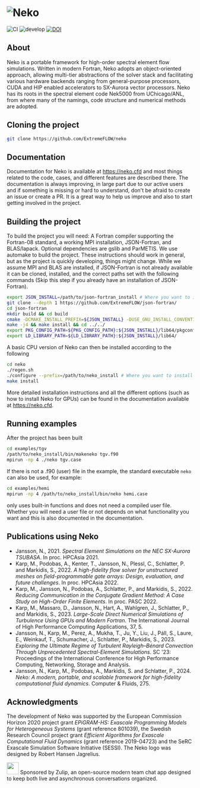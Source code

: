 # ![Neko](https://user-images.githubusercontent.com/750135/169531665-313c3471-50d1-4c44-964a-fee7312d6459.png)
![CI](https://github.com/ExtremeFLOW/neko/workflows/CI/badge.svg) ![develop](https://github.com/ExtremeFLOW/neko/workflows/develop/badge.svg) [![DOI](https://zenodo.org/badge/338607716.svg)](https://zenodo.org/doi/10.5281/zenodo.6631055)
## About
Neko is a portable framework for high-order spectral element flow simulations. Written in modern Fortran, Neko adopts an object-oriented approach, allowing multi-tier abstractions of the solver stack and facilitating various hardware backends ranging from general-purpose processors, CUDA and HIP enabled accelerators to SX-Aurora vector processors. Neko has its roots in the spectral element code Nek5000 from UChicago/ANL, from where many of the namings, code structure and numerical methods are adopted.


## Cloning the project

```bash
git clone https://github.com/ExtremeFLOW/neko
```

## Documentation
Documentation for Neko is available at https://neko.cfd and most things related to the code, cases, and different features are described there. The documentation is always improving, in large part due to our active users and if something is missing or hard to understand, don't be afraid to create an issue or create a PR. It is a great way to help us improve and also to start getting involved in the project.

## Building the project
To build the project you will need: A Fortran compiler supporting the Fortran-08 standard, a working MPI installation, JSON-Fortran, and BLAS/lapack. Optional dependencies are gslib and ParMETIS. We use automake to build the project. These instructions should work in general, but as the project is quickly developing, things might change. While we assume MPI and BLAS are installed, if JSON-Fortran is not already available it can be cloned, installed, and the correct paths set with the following commands (Skip this step if you already have an installation of JSON-Fortran).

```bash
export JSON_INSTALL=/path/to/json-fortran_install # Where you want to install json-fortran
git clone --depth 1 https://github.com/ExtremeFLOW/json-fortran/
cd json-fortran
mkdir build && cd build
cmake -DCMAKE_INSTALL_PREFIX=${JSON_INSTALL} -DUSE_GNU_INSTALL_CONVENTION=ON ..
make -j4 && make install && cd ../../
export PKG_CONFIG_PATH=${PKG_CONFIG_PATH}:${JSON_INSTALL}/lib64/pkgconfig
export LD_LIBRARY_PATH=${LD_LIBRARY_PATH}:${JSON_INSTALL}/lib64/
```

A basic CPU version of Neko can then be installed according to the following
```bash
cd neko
./regen.sh
./configure --prefix=/path/to/neko_install # Where you want to install neko
make install
```
More detailed installation instructions and all the different options (such as how to install Neko for GPUs) can be found in the documentation available at https://neko.cfd. 

## Running examples
After the project has been built

```bash
cd examples/tgv
/path/to/neko_install/bin/makeneko tgv.f90
mpirun -np 4 ./neko tgv.case
```
If there is not a .f90 (user) file in the example, the standard executable `neko` can also be used, for example:
```bash
cd examples/hemi
mpirun -np 4 /path/to/neko_install/bin/neko hemi.case
```
only uses built-in functions and does not need a compiled user file. Whether you will need a user file or not depends on what functionality you want and this is also documented in the documentation.

## Publications using Neko
* Jansson, N., 2021. *Spectral Element Simulations on the NEC SX-Aurora TSUBASA*. In proc. HPCAsia 2021.
* Karp, M., Podobas, A., Kenter, T., Jansson, N., Plessl, C., Schlatter, P. and Markidis, S., 2022. *A high-fidelity flow solver for unstructured meshes on field-programmable gate arrays: Design, evaluation, and future challenges*. In proc. HPCAsia 2022.
* Karp, M., Jansson, N., Podobas, A., Schlatter, P., and Markidis, S., 2022. *Reducing Communication in the Conjugate Gradient Method: A Case Study on High-Order Finite Elements*. In proc. PASC 2022.
* Karp, M., Massaro, D., Jansson, N., Hart, A., Wahlgren, J., Schlatter, P., and Markidis, S., 2023. *Large-Scale Direct Numerical Simulations of Turbulence Using GPUs and Modern Fortran*. The International Journal of High Performance Computing Applications, 37, 5.
* Jansson, N., Karp, M., Perez, A., Mukha, T., Ju, Y., Liu, J., Páll, S., Laure, E., Weinkauf, T., Schumacher, J., Schlatter, P., Markidis, S., 2023. *Exploring the Ultimate Regime of Turbulent Rayleigh–Bénard Convection Through Unprecedented Spectral-Element Simulations*. SC '23: Proceedings of the International Conference for High Performance Computing, Networking, Storage and Analysis.
* Jansson, N., Karp, M., Podobas, A., Markidis, S. and Schlatter, P., 2024. *Neko: A modern, portable, and scalable framework for high-fidelity computational fluid dynamics*. Computer & Fluids, 275.

## Acknowledgments
The development of Neko was supported by the European Commission Horizon 2020 project grant *EPiGRAM-HS: Exascale Programming Models for Heterogeneous Systems* (grant reference 801039), the Swedish Research Council project grant *Efficient Algorithms for Exascale Computational Fluid Dynamics* (grant reference 2019-04723) and the SeRC Exascale Simulation Software Initiative (SESSI). The Neko logo was designed by Robert Hansen Jagrelius.


[<img src="https://raw.githubusercontent.com/zulip/zulip/143baa42432cde9f288bd202336ef2b11172f6e4/static/images/logo/zulip-icon-128x128.png" width="32"/>](https://zulip.com) Sponsored by Zulip, an open-source modern team chat app designed to keep both live and asynchronous conversations organized.
